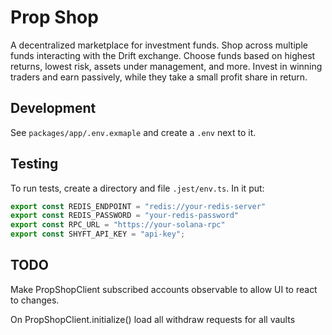 # Prop Shop

A decentralized marketplace for investment funds. Shop across multiple funds interacting with the Drift exchange.
Choose funds based on highest returns, lowest risk, assets under management, and more.
Invest in winning traders and earn passively, while they take a small profit share in return.

## Development

See `packages/app/.env.exmaple` and create a `.env` next to it.

## Testing

To run tests, create a directory and file `.jest/env.ts`.
In it put:

```typescript
export const REDIS_ENDPOINT = "redis://your-redis-server"
export const REDIS_PASSWORD = "your-redis-password"
export const RPC_URL = "https://your-solana-rpc"
export const SHYFT_API_KEY = "api-key";
```

## TODO

Make PropShopClient subscribed accounts observable to allow UI to react to changes.

On PropShopClient.initialize() load all withdraw requests for all vaults